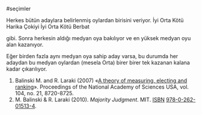 #seçimler 

Herkes bütün adaylara belirlenmiş oylardan birisini veriyor.
İyi Orta Kötü
Harika Çokiyi İyi Orta Kötü Berbat

gibi. Sonra herkesin aldığı medyan oya bakılıyor ve en yüksek medyan oyu alan kazanıyor.

Eğer birden fazla aynı medyan oya sahip aday varsa, bu durumda her adaydan bu medyan oylardan (mesela Orta) birer birer tek kazanan kalana kadar çıkarılıyor.


1.   Balinski M. and R. Laraki (2007) «[A theory of measuring, electing and ranking](https://www.pnas.org/content/pnas/104/21/8720.full.pdf)». Proceedings of the National Academy of Sciences USA, vol. 104, no. 21, 8720-8725.
2.  M. Balinski & R. Laraki (2010). _Majority Judgment_. MIT. [ISBN](https://en.wikipedia.org/wiki/ISBN_(identifier) "ISBN (identifier)") [978-0-262-01513-4](https://en.wikipedia.org/wiki/Special:BookSources/978-0-262-01513-4 "Special:BookSources/978-0-262-01513-4").